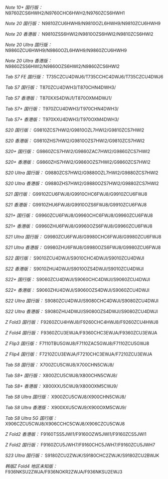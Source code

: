 *Note 10+ 国行版：*
N9760ZCS6HWH2/N9760CHC6HWH2/N9760ZCS6HWH1

*Note 20 国行版：*
N9810ZCU6HWH9/N9810OZL6HWH9/N9810ZCU6HWH9

*Note 20 香港版：*
N9810ZSS6HWI2/N9810OZS6HWI2/N9810ZCS6HWI2

*Note 20 Ultra 国行版：*
N9860ZCU6HWH9/N9860OZL6HWH9/N9860ZCU6HWH9

*Note 20 Ultra 香港版：*
N9860ZSS6HWI2/N9860OZS6HWI2/N9860ZCS6HWI2

*Tab S7 FE 国行版：*
T735CZCU4DWJ6/T735CCHC4DWJ6/T735CZCU4DWJ6

*Tab S7 国行版：*
T870ZCU4DWH3/T870CHN4DWH3/

*Tab S7 香港版：*
T870XXS4DWJ1/T870OXM4DWJ1/

*Tab S7+ 国行版：*
T970ZCU4DWH3/T970CHN4DWH3/

*Tab S7+ 香港版：*
T970XXU4DWH3/T970OXM4DWH3/

*S20 国行版：*
G9810ZCS7HWI2/G9810OZL7HWI2/G9810ZCS7HWI2

*S20 香港版：*
G9810ZHS7HWI2/G9810OZS7HWI2/G9810ZCS7HWI2

*S20+ 国行版：*
G9860ZCS7HWI2/G9860ZAC7HWI2/G9860ZCS7HWI2

*S20+ 香港版：*
G9860ZHS7HWI2/G9860OZS7HWI2/G9860ZCS7HWI2

*S20 Ultra 国行版：*
G9880ZCS7HWI2/G9880OZL7HWI2/G9880ZCS7HWI2

*S20 Ultra 香港版：*
G9880ZHS7HWI2/G9880OZS7HWI2/G9880ZCS7HWI2

*S21 国行版：*
G9910ZCU6FWJ8/G9910CHC6FWJ8/G9910ZCU6FWJ8

*S21 香港版：*
G9910ZHU6FWJ8/G9910OZS6FWJ8/G9910ZCU6FWJ8

*S21+ 国行版：*
G9960ZCU6FWJ8/G9960CHC6FWJ8/G9960ZCU6FWJ8

*S21+ 香港版：*
G9960ZHU6FWJ8/G9960OZS6FWJ8/G9960ZCU6FWJ8

*S21 Ultra 国行版：*
G9980ZCU6FWJ8/G9980CHC6FWJ8/G9980ZCU6FWJ8

*S21 Ultra 香港版：*
G9980ZHU6FWJ8/G9980OZS6FWJ8/G9980ZCU6FWJ8

*S22 国行版：*
S9010ZCU4DWJI/S9010CHC4DWJI/S9010ZCU4DWJI

*S22 香港版：*
S9010ZHU4DWJI/S9010OZS4DWJI/S9010ZCU4DWJI

*S22+ 国行版：*
S9060ZCU4DWJI/S9060CHC4DWJI/S9060ZCU4DWJI

*S22+ 香港版：*
S9060ZHU4DWJI/S9060OZS4DWJI/S9060ZCU4DWJI

*S22 Ultra 国行版：*
S9080ZCU4DWJI/S9080CHC4DWJI/S9080ZCU4DWJI

*S22 Ultra 香港版：*
S9080ZHU4DWJI/S9080OZS4DWJI/S9080ZCU4DWJI

*Z Fold3 国行版：*
F9260ZCU4HWJ8/F9260CHC4HWJ8/F9260ZCU4HWJ8

*Z Fold4 国行版：*
F9360ZCU3EWJA/F9360CHC3EWJA/F9360ZCU3EWJA

*Z Flip3 国行版：*
F7110TBU5GWJ8/F7110ZAC5GWJ8/F7110ZCU5GWJ8

*Z Flip4 国行版：*
F7210ZCU3EWJA/F7210CHC3EWJA/F7210ZCU3EWJA

*Tab S8 国行版：*
X700ZCU5CWJ8/X700CHN5CWJ8/

*Tab S8+ 国行版：*
X800ZCU5CWJ8/X800CHN5CWJ8/

*Tab S8+ 香港版：*
X800XXU5CWJ9/X800OXM5CWJ9/

*Tab S8 Ultra 国行版：*
X900ZCU5CWJ8/X900CHN5CWJ8/

*Tab S8 Ultra 香港版：*
X900XXU5CWJ9/X900OXM5CWJ9/

*Tab S8 Ultra 5G 国行版：*
X906CZCU5CWJ8/X906CCHC5CWJ8/X906CZCU5CWJ8

*Z Fold2 香港版：*
F9160TSS5JWI1/F9160OZW5JWI1/F9160ZCS5JWI1

*Z Fold2 国行版：*
F9160ZCU5JWH7/F9160CHC5JWH7/F9160ZCU5JWH7

*S23 Ultra 国行版：*
S9180ZCU2ZWJK/S9180CHC2ZWJK/S9180ZCU2BWJK

*韩版Z Fold4 地区未知版：*
F936NKSU2ZWJA/F936NOKR2ZWJA/F936NKSU2EWJ3


